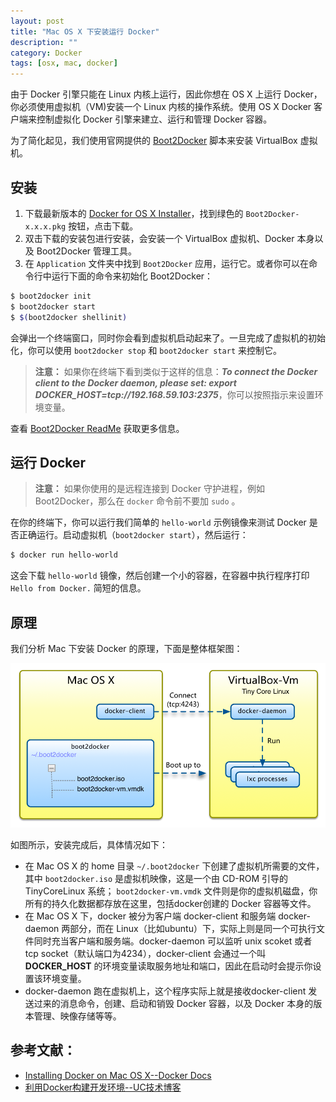 ```yaml
---
layout: post
title: "Mac OS X 下安装运行 Docker"
description: ""
category: Docker
tags: [osx, mac, docker]
---
```



由于 Docker 引擎只能在 Linux 内核上运行，因此你想在 OS X 上运行 Docker，你必须使用虚拟机（VM)安装一个 Linux 内核的操作系统。使用 OS X Docker 客户端来控制虚拟化 Docker 引擎来建立、运行和管理 Docker 容器。

为了简化起见，我们使用官网提供的 [Boot2Docker](https://github.com/boot2docker/boot2docker) 脚本来安装 VirtualBox 虚拟机。

## 安装

1. 下载最新版本的 [Docker for OS X Installer](https://github.com/boot2docker/osx-installer/releases/latest)，找到绿色的 `Boot2Docker-x.x.x.pkg` 按钮，点击下载。
2. 双击下载的安装包进行安装，会安装一个 VirtualBox 虚拟机、Docker 本身以及 Boot2Docker 管理工具。
3. 在 `Application` 文件夹中找到 `Boot2Docker` 应用，运行它。或者你可以在命令行中运行下面的命令来初始化 Boot2Docker：      

``` bash
$ boot2docker init
$ boot2docker start
$ $(boot2docker shellinit)
```

会弹出一个终端窗口，同时你会看到虚拟机启动起来了。一旦完成了虚拟机的初始化，你可以使用 `boot2docker stop` 和 `boot2docker start` 来控制它。

> **注意：** 如果你在终端下看到类似于这样的信息：***To connect the Docker client to the Docker daemon, please set: export  DOCKER_HOST=tcp://192.168.59.103:2375***，你可以按照指示来设置环境变量。

查看 [Boot2Docker ReadMe](https://github.com/boot2docker/boot2docker/blob/master/README.md) 获取更多信息。


## 运行 Docker

>**注意：** 如果你使用的是远程连接到 Docker 守护进程，例如 Boot2Docker，那么在 `docker` 命令前不要加 `sudo` 。

在你的终端下，你可以运行我们简单的 `hello-world` 示例镜像来测试 Docker 是否正确运行。启动虚拟机（`boot2docker start`），然后运行：

``` bash
$ docker run hello-world
```

这会下载 `hello-world` 镜像，然后创建一个小的容器，在容器中执行程序打印 `Hello from Docker.` 简短的信息。


## 原理

我们分析 Mac 下安装 Docker 的原理，下面是整体框架图：

![](../../images/docker-install.png)

如图所示，安装完成后，具体情况如下：

* 在 Mac OS X 的 home 目录 `~/.boot2docker` 下创建了虚拟机所需要的文件，其中 `boot2docker.iso` 是虚拟机映像，这是一个由 CD-ROM 引导的 TinyCoreLinux 系统； `boot2docker-vm.vmdk` 文件则是你的虚拟机磁盘，你所有的持久化数据都存放在这里，包括docker创建的 Docker 容器等文件。
* 在 Mac OS X 下，docker 被分为客户端 docker-client 和服务端 docker-daemon 两部分，而在 Linux（比如ubuntu）下，实际上则是同一个可执行文件同时充当客户端和服务端。docker-daemon 可以监听 unix scoket 或者 tcp socket（默认端口为4234），docker-client 会通过一个叫 **DOCKER_HOST** 的环境变量读取服务地址和端口，因此在启动时会提示你设置该环境变量。
*  docker-daemon 跑在虚拟机上，这个程序实际上就是接收docker-client 发送过来的消息命令，创建、启动和销毁 Docker 容器，以及 Docker 本身的版本管理、映像存储等等。


## 参考文献：

* [Installing Docker on Mac OS X--Docker Docs](https://docs.docker.com/installation/mac/)
* [利用Docker构建开发环境--UC技术博客](http://tech.uc.cn/?p=2726)
